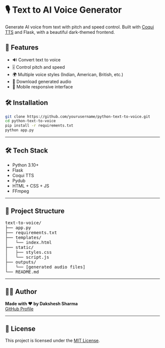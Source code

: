 # 🎙️ Text to AI Voice Generator

Generate AI voice from text with pitch and speed control. Built with [Coqui TTS](https://github.com/coqui-ai/TTS) and Flask, with a beautiful dark-themed frontend.

## 🚀 Features

- 🔊 Convert text to voice
- 🎚️ Control pitch and speed
- 🌍 Multiple voice styles (Indian, American, British, etc.)
- 💾 Download generated audio
- 📱 Mobile responsive interface

## 🛠️ Installation

```bash
git clone https://github.com/yourusername/python-text-to-voice.git
cd python-text-to-voice
pip install -r requirements.txt
python app.py
```

---

## 🛠️ Tech Stack

- Python 3.10+
- Flask
- Coqui TTS
- Pydub
- HTML + CSS + JS
- FFmpeg

---

## 📁 Project Structure
<pre>
text-to-voice/
├── app.py
├── requirements.txt
├── templates/
│   └── index.html
├── static/
│   ├── styles.css
│   └── script.js
├── outputs/
│   └── [generated audio files]
└── README.md
</pre>

---

## 👨‍💻 Author

**Made with ❤️ by Dakshesh Sharma**  
[GitHub Profile](https://github.com/daksheshsharma2409)

---

## 📄 License

This project is licensed under the [MIT License](LICENSE).


